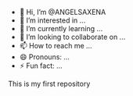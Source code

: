 - 👋 Hi, I’m @ANGELSAXENA
- 👀 I’m interested in ...
- 🌱 I’m currently learning ...
- 💞️ I’m looking to collaborate on ...
- 📫 How to reach me ...
- 😄 Pronouns: ...
- ⚡ Fun fact: ...

<!---
ANGELSAXENA/ANGELSAXENA is a ✨ special ✨ repository because its `README.md` (this file) appears on yohhhur GitHub profile.
You can click the Preview link to take a look at your changes.
--->
This is my first repository
